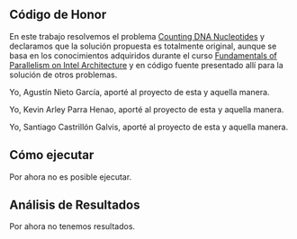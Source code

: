 ## Código de Honor

En este trabajo resolvemos el problema [Counting DNA Nucleotides](http://rosalind.info/problems/dna/) y declaramos que la solución propuesta es totalmente original, aunque se basa en los conocimientos adquiridos durante el curso [Fundamentals of Parallelism on Intel Architecture](https://www.coursera.org/learn/parallelism-ia/) y en código fuente presentado allí para la solución de otros problemas.

Yo, Agustín Nieto García, aporté al proyecto de esta y aquella manera.

Yo, Kevin Arley Parra Henao, aporté al proyecto de esta y aquella manera.

Yo, Santiago Castrillón Galvis, aporté al proyecto de esta y aquella manera.

## Cómo ejecutar

Por ahora no es posible ejecutar.

## Análisis de Resultados

Por ahora no tenemos resultados.